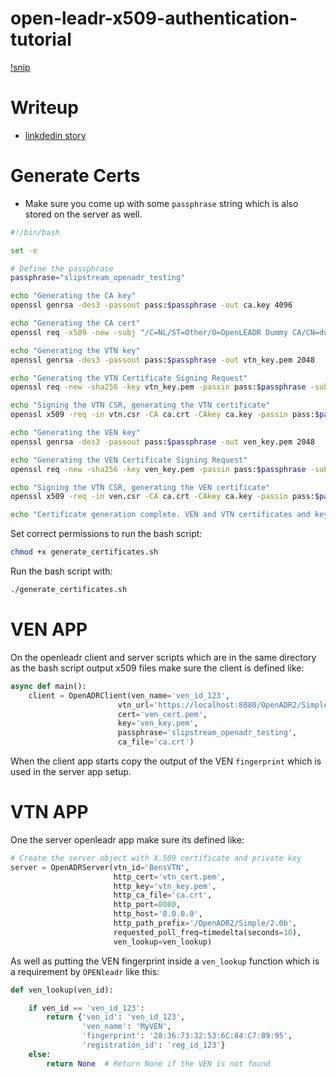 # open-leadr-x509-authentication-tutorial


[!snip](/images/x509-openleadr-auth-snip.JPG)

# Writeup
* [linkdedin story](https://www.linkedin.com/posts/ben-bartling-510a0961_demandresponse-energymanagement-openadr-activity-7134285763650748416-7Ux3?utm_source=share&utm_medium=member_desktop)

# Generate Certs

* Make sure you come up with some `passphrase` string which is also stored on the server as well.

```bash
#!/bin/bash

set -e

# Define the passphrase
passphrase="slipstream_openadr_testing"

echo "Generating the CA key"
openssl genrsa -des3 -passout pass:$passphrase -out ca.key 4096

echo "Generating the CA cert"
openssl req -x509 -new -subj "/C=NL/ST=Other/O=OpenLEADR Dummy CA/CN=dummy-ca.openleadr.org" -nodes -key ca.key -passin pass:$passphrase -sha256 -days 3650 -out ca.crt

echo "Generating the VTN key"
openssl genrsa -des3 -passout pass:$passphrase -out vtn_key.pem 2048

echo "Generating the VTN Certificate Signing Request"
openssl req -new -sha256 -key vtn_key.pem -passin pass:$passphrase -subj "/C=NL/ST=Other/O=OpenLEADR Dummy VTN/CN=localhost" -out vtn.csr

echo "Signing the VTN CSR, generating the VTN certificate"
openssl x509 -req -in vtn.csr -CA ca.crt -CAkey ca.key -passin pass:$passphrase -CAcreateserial -out vtn_cert.pem -days 3650 -sha256

echo "Generating the VEN key"
openssl genrsa -des3 -passout pass:$passphrase -out ven_key.pem 2048

echo "Generating the VEN Certificate Signing Request"
openssl req -new -sha256 -key ven_key.pem -passin pass:$passphrase -subj "/C=NL/ST=Other/O=OpenLEADR Dummy VEN/CN=dummy-ven.openleadr.org" -out ven.csr

echo "Signing the VTN CSR, generating the VEN certificate"
openssl x509 -req -in ven.csr -CA ca.crt -CAkey ca.key -passin pass:$passphrase -CAcreateserial -out ven_cert.pem -days 3650 -sha256

echo "Certificate generation complete. VEN and VTN certificates and keys are created."
```

Set correct permissions to run the bash script:
```bash
chmod +x generate_certificates.sh
```

Run the bash script with:
```bash
./generate_certificates.sh
```

# VEN APP
On the openleadr client and server scripts which are in the same directory as the bash script output x509 files make sure the client is defined like:
```python
async def main():
    client = OpenADRClient(ven_name='ven_id_123',
                        vtn_url='https://localhost:8080/OpenADR2/Simple/2.0b',
                        cert='ven_cert.pem',
                        key='ven_key.pem',
                        passphrase='slipstream_openadr_testing',
                        ca_file='ca.crt')
```
When the client app starts copy the output of the VEN `fingerprint` which is used in the server app setup.
# VTN APP
One the server openleadr app make sure its defined like:
```python
# Create the server object with X.509 certificate and private key
server = OpenADRServer(vtn_id='BensVTN',
                       http_cert='vtn_cert.pem',
                       http_key='vtn_key.pem',
                       http_ca_file='ca.crt',
                       http_port=8080,
                       http_host='0.0.0.0',
                       http_path_prefix='/OpenADR2/Simple/2.0b',
                       requested_poll_freq=timedelta(seconds=10),
                       ven_lookup=ven_lookup)
```

As well as putting the VEN fingerprint inside a `ven_lookup` function which is a requirement by `OPENleadr` like this:
```python
def ven_lookup(ven_id):

    if ven_id == 'ven_id_123':
        return {'ven_id': 'ven_id_123',
                'ven_name': 'MyVEN',
                'fingerprint': '28:36:73:32:53:6C:84:C7:89:95',
                'registration_id': 'reg_id_123'}
    else:
        return None  # Return None if the VEN is not found
```

